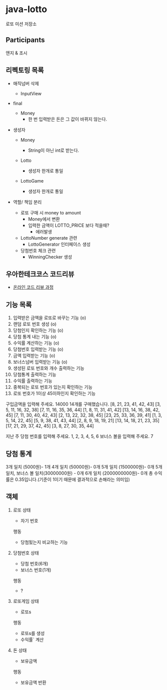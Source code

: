 # java-lotto

로또 미션 저장소

## Participants
앤지 & 조시

## 리펙토링 목록

- 매직넘버 삭제
  - InputView 


- final
  - Money
    - 한 번 입력받은 돈은 그 값이 바뀌지 않는다.


- 생성자
  - Money
    - String이 아닌 int로 받는다.

  - Lotto
    - 생성자 한개로 통일
  - LottoGame
    - 생성자 한개로 통일

    
- 역할/ 책임 분리
  - 로또 구매 시 money to amount
    - Money에서 변환
    - 입력한 금액이 LOTTO_PRICE 보다 적을때?
      - 에러발생
  - LottoNumber generate 관련
      - LottoGenerator 인터페이스 생성
  - 당첨번호 체크 관련
    - WinningChecker 생성

## 우아한테크코스 코드리뷰

- [온라인 코드 리뷰 과정](https://github.com/woowacourse/woowacourse-docs/blob/master/maincourse/README.md)

## 기능 목록

1. 입력받은 금액을 로또로 바꾸는 기능 (o)
2. 랜덤 로또 번호 생성 (o)
3. 당첨인지 확인하는 기능 (o)
4. 당첨 통계 내는 기능 (o)
5. 수익률 계산하는 기능 (o)
6. 당첨번호 입력받는 기능 (o)
7. 금액 입력받는 기능 (o)
8. 보너스넘버 입력받는 기능 (o)
9. 생성된 로또 번호와 개수 출력하는 기능
10. 당첨통계 출력하는 기능
11. 수익률 출력하는 기능
12. 중복되는 로또 번호가 있는지 확인하는 기능
13. 로또 번호가 1이상 45이하인지 확인하는 기능

구입금액을 입력해 주세요.
14000
14개를 구매했습니다.
[8, 21, 23, 41, 42, 43]
[3, 5, 11, 16, 32, 38]
[7, 11, 16, 35, 36, 44]
[1, 8, 11, 31, 41, 42]
[13, 14, 16, 38, 42, 45]
[7, 11, 30, 40, 42, 43]
[2, 13, 22, 32, 38, 45]
[23, 25, 33, 36, 39, 41]
[1, 3, 5, 14, 22, 45]
[5, 9, 38, 41, 43, 44]
[2, 8, 9, 18, 19, 21]
[13, 14, 18, 21, 23, 35]
[17, 21, 29, 37, 42, 45]
[3, 8, 27, 30, 35, 44]

지난 주 당첨 번호를 입력해 주세요.
1, 2, 3, 4, 5, 6
보너스 볼을 입력해 주세요.
7

당첨 통계
---------
3개 일치 (5000원)- 1개
4개 일치 (50000원)- 0개
5개 일치 (1500000원)- 0개
5개 일치, 보너스 볼 일치(30000000원) - 0개
6개 일치 (2000000000원)- 0개
총 수익률은 0.35입니다.(기준이 1이기 때문에 결과적으로 손해라는 의미임)


## 객체
1. 로또
    상태
    - 자기 번호
   
    행동
    - 당첨됬는지 비교하는 기능

2. 당첨번호
    상태
    - 당첨 번호(6개)
    - 보너스 번호(1개)

    행동
    - ?

3. 로또게임
    상태
    - 로또s
    
    행동
    - 로또s를 생성
    - 수익률` 계산

4. 돈
    상태
    - 보유금액
   
    행동
    - 보유금액 반환
